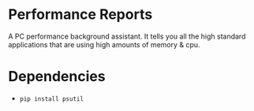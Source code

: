 # Performance Reports
A PC performance background assistant. It tells you all the high standard applications that are using high amounts of memory & cpu.

# Dependencies
- ```pip install psutil```
